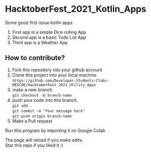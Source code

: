 # HacktoberFest_2021_Kotlin_Apps
Some good first issue kotlin apps
1. First app is a simple Dice rolling App
2. Second app is a basic Todo List App
3. Third app is a Weather App

## How to contribute?

1. Fork this repository into your github account
2. Clone this project into your local machine.<br/> `https://github.com/Developer-Students-Clubs-MESCOE/HacktoberFest_2021_Utility_Apps`
3. make a new branch.<br/> `git checkout -b branch-name`
4. push your code into this branch.<br/>
   `git add .`<br/>
   `git commit -m "Your message here"`<br/>
   `git push origin branch-name`
5. Make a Pull request

Run this program by importing it on Google Colab


The page will reload if you make edits.<br />
Star this repo if you liked it :)
